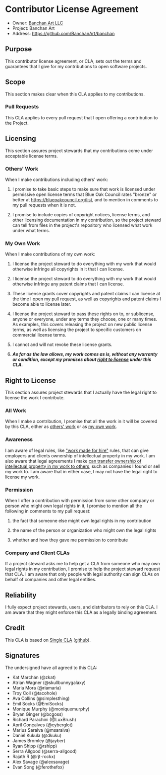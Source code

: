 # Contributor License Agreement

* Owner: [Banchan Art LLC](https://banchan.art)
* Project: Banchan Art
* Address: https://github.com/BanchanArt/banchan

## Purpose

This contributor license agreement, or CLA, sets out the terms and guarantees that I give for my contributions to open software projects.

## Scope

This section makes clear when this CLA applies to my contributions.

### Pull Requests

This CLA applies to every pull request that I open offering a contribution to the Project.

## Licensing

This section assures project stewards that my contributions come under acceptable license terms.

### Others' Work

When I make contributions including others' work:

1.  I promise to take basic steps to make sure that work is licensed under permissive open license terms that Blue Oak Council rates "bronze" or better at <https://blueoakcouncil.org/list>, and to mention in comments to my pull requests when it is not.

2.  I promise to include copies of copyright notices, license terms, and other licensing documentation in my contribution, so the project steward can tell from files in the project's repository who licensed what work under what terms.

### My Own Work

When I make contributions of my own work:

1.  I license the project steward to do everything with my work that would otherwise infringe all copyrights in it that I can license.

2.  I license the project steward to do everything with my work that would otherwise infringe any patent claims that I can license.

3.  These license grants cover copyrights and patent claims I can license at the time I open my pull request, as well as copyrights and patent claims I become able to license later.

4.  I license the project steward to pass these rights on to, or sublicense, anyone or everyone, under any terms they choose, one or many times.  As examples, this covers releasing the project on new public license terms, as well as licensing the project to specific customers on commercial license terms.

5.  I cannot and will not revoke these license grants.

6.  ***As far as the law allows, my work comes as is, without any warranty or condition, except my promises about [right to license](#right-to-license) under this CLA.***

## Right to License

This section assures project stewards that I actually have the legal right to license the work I contribute.

### All Work

When I make a contribution, I promise that all the work in it will be covered by this CLA, either as [others' work](#others-work) or as [my own work](#my-own-work).

### Awareness

I am aware of legal rules, like ["work made for hire"](https://en.wikipedia.org/wiki/Work_for_hire) rules, that can give employers and clients ownership of intellectual property in my work.  I am also aware that legal agreements I make [can transfer ownership of intellectual property in my work to others](https://en.wikipedia.org/wiki/Assignment_(law)), such as companies I found or sell my work to.  I am aware that in either case, I may not have the legal right to license my work.

### Permission

When I offer a contribution with permission from some other company or person who might own legal rights in it, I promise to mention all the following in comments to my pull request:

1.  the fact that someone else might own legal rights in my contribution

2.  the name of the person or organization who might own the legal rights

3.  whether and how they gave me permission to contribute

### Company and Client CLAs

If a project steward asks me to help get a CLA from someone who may own legal rights in my contribution, I promise to help the project steward request that CLA.  I am aware that only people with legal authority can sign CLAs on behalf of companies and other legal entities.

## Reliability

I fully expect project stewards, users, and distributors to rely on this CLA.  I am aware that they might enforce this CLA as a legally binding agreement.

## Credit

This CLA is based on [Single CLA](https://singlecla.com/) ([github](https://github.com/singlecla/singlecla)).

## Signatures

The undersigned have all agreed to this CLA:

* Kat Marchán (@zkat)
* Atrian Wagner (@skullbunnygalaxy)
* Maria Mora (@riamaria)
* Troy Coll (@tacohole)
* Ava Collins (@simplesthing)
* Emil Socks (@EmiSocks)
* Monique Murphy (@moniquemurphy)
* Bryan Ginger (@bcgoss)
* Richard Parachini (@LuxBrush)
* April Gonçalves (@cyberglot)
* Marlus Saraiva (@msaraiva)
* Daniel Kukula (@dkuku)
* James Bromley (@jayber)
* Ryan Shipp (@rshipp)
* Serra Allgood (@serra-allgood)
* Rajath R (@rjt-rockx)
* Alex Savage (@alexsavage)
* Evan Song (@ferothefox)
